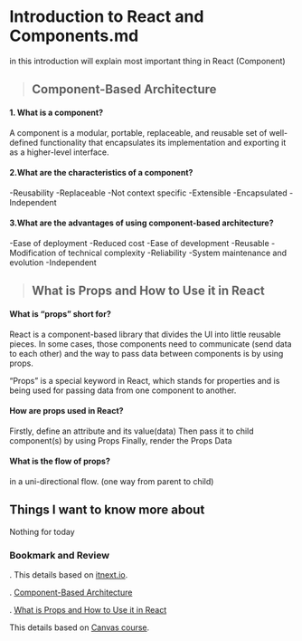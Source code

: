 # Introduction to React and Components.md

in this introduction  will explain most important thing in React (Component)

> ## Component-Based Architecture

#### **1. What is a component?**

A component is a modular, portable, replaceable, and reusable set of well-defined functionality that encapsulates its implementation and exporting it as a higher-level interface.

#### **2.What are the characteristics of a component?**

-Reusability 
-Replaceable 
-Not context specific
-Extensible 
-Encapsulated 
-Independent 


#### **3.What are the advantages of using component-based architecture?**
-Ease of deployment
-Reduced cost
-Ease of development
-Reusable 
-Modification of technical complexity
-Reliability 
-System maintenance and evolution
-Independent 




> ## What is Props and How to Use it in React

#### **What is “props” short for?**
React is a component-based library that divides the UI into little reusable pieces. In some cases, those components need to communicate (send data to each other) and the way to pass data between components is by using props.

“Props” is a special keyword in React, which stands for properties and is being used for passing data from one component to another.

#### **How are props used in React?**

Firstly, define an attribute and its value(data)
Then pass it to child component(s) by using Props
Finally, render the Props Data

#### **What is the flow of props?**

 in a uni-directional flow. (one way from parent to child)
 
 ## Things I want to know more about
 
 Nothing for today
 
 



### Bookmark and Review
. This details based on [itnext.io](https://itnext.io/what-is-props-and-how-to-use-it-in-react-da307f500da0).

. [Component-Based Architecture](https://www.tutorialspoint.com/software_architecture_design/component_based_architecture.htm#)

. [What is Props and How to Use it in React](https://canvas.instructure.com/courses/4934107/discussion_topics/15122243)

 
 
 
 
This details based on [Canvas course](https://canvas.instructure.com/courses/4934107/discussion_topics/15122243).

